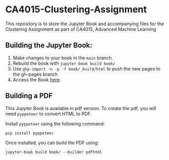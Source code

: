 # CA4015-Clustering-Assignment
This repository is to store the Jupyter Book and accompanying files for the Clustering Assignment as part of CA4015, Advanced Machine Learning

## Building the Jupyter Book:
1. Make changes to your book in the `main` branch.
2. Rebuild the book with `jupyter-book build book/`
3. Use `ghp-import -n -p -f book/_build/html` to push the new pages to the gh-pages branch
4. Access the Book [here](https://scummins00.github.io/CA4015-Clustering-Assignment/intro.html).

## Building a PDF
This Jupyter Book is available in pdf version. To create the pdf, you will need `pyppeteer` to convert HTML to PDF.

Install `pyppeteer` using the following command:

`pip install pyppeteer`

Once installed, you can build the PDF using:

`jupyter-book build book/ --builder pdfhtml`